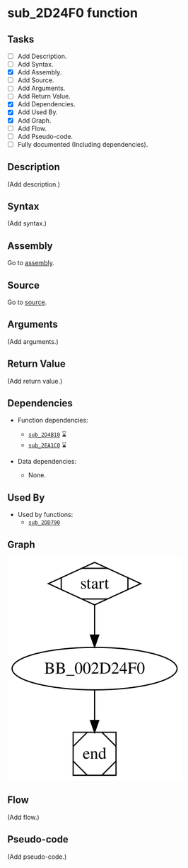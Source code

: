 # sub_2D24F0 function

## Tasks

- [ ] Add Description.
- [ ] Add Syntax.
- [X] Add Assembly.
- [ ] Add Source.
- [ ] Add Arguments.
- [ ] Add Return Value.
- [X] Add Dependencies.
- [X] Add Used By.
- [X] Add Graph.
- [ ] Add Flow.
- [ ] Add Pseudo-code.
- [ ] Fully documented (Including dependencies).

## Description

(Add description.)

## Syntax

(Add syntax.)

## Assembly

Go to [assembly](../asm/sub_2D24F0.asm).

## Source

Go to [source](../cc/sub_2D24F0.cc).

## Arguments

(Add arguments.)

## Return Value

(Add return value.)

## Dependencies

* Function dependencies:
  * [`sub_2D4B10`](sub_2D4B10.md) ⌛
  * [`sub_2EA1C0`](sub_2EA1C0.md) ⌛


* Data dependencies:
  * None.

## Used By

* Used by functions:
  * [`sub_2DD790`](sub_2DD790.md)

## Graph

![sub_2D24F0 Graph](../svg/sub_2D24F0.svg "sub_2D24F0 Graph")

## Flow

(Add flow.)

## Pseudo-code

(Add pseudo-code.)
